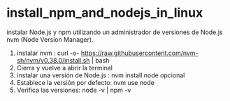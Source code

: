 # install_npm_and_nodejs_in_linux
instalar Node.js y npm utilizando un administrador de versiones de Node.js nvm (Node Version Manager).
1. instalar nvm : curl -o- https://raw.githubusercontent.com/nvm-sh/nvm/v0.38.0/install.sh | bash
2. Cierra y vuelve a abrir la terminal
3. instalar una versión de Node.js : nvm install node
 opcional
1. Establece la versión por defecto: nvm use node
2. Verifica las versiones: node -v | npm -v

  
